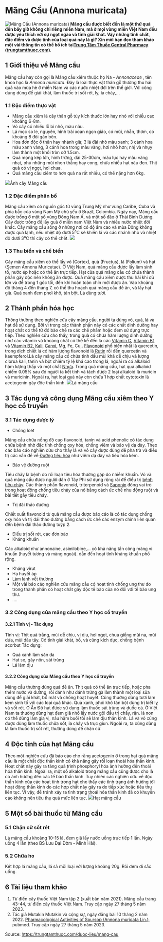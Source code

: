 # Mãng Cầu (Annona muricata)

![Mãng Cầu \(Annona muricata\)](https://trungtamthuoc.com/images/others/mang-cau-5-3835.jpg)
**Mãng cầu được biết đến là một thứ quả đến bây giờ không chỉ riêng miền Nam, mà ở mọi vùng miền Việt Nam đều được yêu thích với sự ngọt ngào và tính giải khát. Vậy những tính chất, đặc điểm và dược tính của loại quả này là gì? Xin mời bạn đọc tham khảo một vài thông tin có thể bổ ích tại[Trung Tâm Thuốc Central Pharmacy](https://trungtamthuoc.com/ "Trung Tâm Thuốc Central Pharmacy") ([trungtamthuoc.com](https://trungtamthuoc.com/ "trungtamthuoc.com")).**
##  1 Giới thiệu về Mãng cầu
Mãng cầu hay còn gọi là Mãng cầu xiêm thuộc họ Na - _Annonaceae_ , tên khoa học là _Annona muricata_.
Đây là loài thực vật thân gỗ thường thu hái quả vào mùa hè ở miền Nam và các nước nhiệt đới trên thế giới. Với công dụng dùng để giải khát, làm thuốc trị sốt rét, lỵ, ỉa chảy,...
### 1.1 Đặc điểm thực vật
  * Mãng cầu xiêm là cây thân gỗ tùy kích thước lớn hay nhỏ với chiều cao khoảng 6-8m. 
  * Vỏ cây có nhiều lỗ bì nhỏ, màu nâu. 
  * Lá mọc so le, nguyên, hình trái xoan ngọn giáo, có mũi, nhẵn, thơm, có khoảng 8 đôi gân bên. 
  * Hoa đơn độc ở thân hay nhánh già; 3 lá đài nhỏ màu xanh; 3 cánh hoa màu xanh vàng, 3 cánh hoa trong màu vàng, hơi nhỏ hơn; nhị và nhụy làm thành một khối tròn cỡ 1.5cm. 
  * Quả mọng kép lớn, hình trứng, dài 25-30cm, màu lục hay màu vàng nhạt, phủ những mũi nhọn thẳng hay cong, chứa nhiều hạt nâu đen. Thịt quả có vị ngọt, hơi chua.
  * Quả mãng cầu xiêm to hơn quả na rất nhiều, có thể nặng hơn 6kg.


![](https://trungtamthuoc.com/images/item/mang-cau-1.jpg)Ảnh cây Mãng cầu
### 1.2 Đặc điểm phân bố
Mãng cầu xiêm có nguồn gốc từ vùng Trung Mỹ như vùng Caribe, Cuba và phía bắc của vùng Nam Mỹ chủ yếu ở Brazil, Colombia. Ngày nay, Mãng cầu được trồng ở một số vùng Đông Nam Á, và một số đảo ở Thái Bình Dương. Cây được trồng để lấy quả ở miền nam Việt Nàm và nhiều nước nhiệt đới khác.
Cây mãng cầu sống ở những nơi có độ ẩm cao và mùa Đông không được quá lạnh, nếu nhiệt độ dưới 5⁰C sẽ khiến lá và các nhánh nhỏ và nhiệt độ dưới 3⁰C thì cây có thể chết. 
![](https://trungtamthuoc.com/images/item/mang-cau-3.jpg)
### 1.3 Thu biến và chế biến
Cây mãng cầu xiêm có thể lấy vỏ (Cortex), quả (Fructus), lá (Folium) và hạt (Semen Annona Muricatae). Ở Việt Nam, quả mãng cầu được lấy làm sinh tố, nước ép hoặc có thể ăn trực tiếp. Hạt của quả mãng cầu có chứa thành phần gây độc nên không ăn được. Quả mãng cầu xiêm được thu hái khi đủ lớn và để trong 1 góc tối, đến khi hoàn toàn chín mới được ăn.
Vào khoảng độ tháng 4 đến tháng 7, có thể thu hoạch quả mãng cầu để ăn, và lấy hạt già. Quả xanh đem phơi khô, tán bột. Lá dùng tươi.
##  2 Thành phần hóa học
Thông thường theo nghiên cứu cây mãng cầu, người ta dùng vỏ, quả, lá và hạt để sử dụng.
Bởi vì trong các thành phần này có các chất dinh dưỡng hay hoạt chất có thể từ đó bào chế ra các chế phẩm hoặc đem sử dụng trực tiếp. 
Theo nghiên cứu cho thấy, trong quả có chứa hàm lượng dinh dưỡng như các vitamin và khoáng chất có thể kể đến là các [Vitamin C](https://trungtamthuoc.com/hoat-chat/vitamin-c "Vitamin C"), [Vitamin B1](https://trungtamthuoc.com/hoat-chat/vitamin-b1 "Vitamin B1") và [Vitamin B2](https://trungtamthuoc.com/hoat-chat/vitamin-b2 "Vitamin B2"), [Kali](https://trungtamthuoc.com/hoat-chat/kali "Kali"), [Canxi](https://trungtamthuoc.com/hoat-chat/canxi "Canxi"), Mg, Fe, Cu,.
[Flavonoid](https://trungtamthuoc.com/hoat-chat/flavonoid "Flavonoid") phổ biến nhất là quercetin, trong dịch chiết lá có hàm lượng flavonoid là [Rutin](https://trungtamthuoc.com/hoat-chat/rutin "Rutin") rồi đến quercetin và kaempferol.Lá cây mãng cầu có chứa tinh dầu mùi khá dễ chịu và lượng clorua kali, tanin và bột chiếm tỷ lệ khá cao trong lá, ngoài ra có alkaloid hàm lượng thấp và một chất [Nhựa](https://trungtamthuoc.com/hoat-chat/nhua "Nhựa").
Trong quả mãng cầu, hạt quả alkaloid chiếm 0.05% sau đó người ta kết tinh và tách được 2 loại alkaloid là muricin và muricinin. Ngoài ra, hạt loại quả này còn chứa 1 hợp chất cytotoxin là acetogenin gây độc thần kinh.
![](https://trungtamthuoc.com/images/item/mang-cau-2.jpg)Lá mãng cầu
##  3 Tác dụng và công dụng Mãng cầu xiêm theo Y học cổ truyền
### 3.1 Tác dụng dược lý
  * Chống loét 


Mãng cầu chứa nồng độ cao flavonoid, tanin và acid phenolic có tác dụng chữa bệnh nhờ đặc tính chống oxy hóa, chống viêm và bảo vệ dạ dày. Theo các báo cáo nghiên cứu cho thấy lá và vỏ cây được dùng để pha trà và điều trị các vấn đề về [Đường tiêu hóa](https://trungtamthuoc.com/thuoc-tieu-hoa "Đường tiêu hóa") như viêm dạ dày và tiêu hóa kém.
  * Bảo vệ đường ruột


Tiêu chảy là bệnh do rối loạn tiêu hóa thường gặp do nhiễm khuẩn. Vỏ và quả mãng cầu được người dân ở Tây Phi sử dụng rộng rãi để điều trị [bệnh tiêu chảy](https://trungtamthuoc.com/bai-viet/co-che-trieu-chung-nguyen-nhan-cua-benh-tieu-chay "bệnh tiêu chảy"). Các thành phần flavonoid, triterpenoid và [Saponin](https://trungtamthuoc.com/hoat-chat/saponin "Saponin") đóng vai trò trong hoạt động chống tiêu chảy của nó bằng cách ức chế nhu động ruột và bài tiết gây tiêu chảy.
  * Trị đái tháo đường


Chiết xuất flavonoid từ quả mãng cầu được báo cáo là có tác dụng chống oxy hóa và trị đái tháo đường bằng cách ức chế các enzym chính liên quan đến bệnh đái tháo đường tuýp 2.
  * Điều trị sốt rét, các đơn bào
  * Kháng khuẩn


Các alkaloid như annonaine, asimilobine,... có khả năng tấn công màng vi khuẩn (huyết tương và màng ngoài). dẫn đến hoạt tính kháng khuẩn phổ rộng.
  * Kháng virut
  * Hạ huyết áp
  * Làm lành vết thương
  * Một vài báo cáo nghiên cứu mãng cầu có hoạt tính chống ung thư do trong thành phần có hoạt chất gây độc tế bào của nó đối với tế bào ung thư.
  * ….


### 3.2 Công dụng của mãng cầu theo Y học cổ truyền
#### 3.2.1 Tính vị - Tác dụng
Tính vị: Thịt quả trắng, mùi dễ chịu, vị dịu, hơi ngọt, chua giống mùi na, mùi dứa, mùi dâu tây. Có tính giải khát, bổ, và cũng kích dục, chống bệnh scorbut
Tác dụng: 
  * Quả xanh làm săn da 
  * Hạt se, gây nôn, sát trùng
  * Lá làm dịu


#### 3.2.2 Công dụng của Mãng cầu theo Y học cổ truyền
Mãng cầu thường dùng quả để ăn. Thịt quả có thể ăn trực tiếp, hoặc pha thêm nước và đường, rồi đánh như đánh trứng gà làm thành một loại sữa dùng để giải khát, bổ mát và chống hoạt huyết. Cũng thường dùng tươi làm kem sinh tố với các loại quả khác. Quả xanh, phơi khô tán bột dùng trị kiết lỵ và sốt rét.
Ở Ấn Độ hạt được sử dụng làm thuốc sát trùng và duốc cá. Ở Việt Nam ta thường dùng hạt đem giã nhỏ lấy nước gội đầu trị chấy, rận. lá non có thể dùng làm gia vị, nấu hãm buổi tối sẽ làm dịu thần kinh. Lá và vỏ cũng được dùng làm thuốc chữa sốt, ỉa chảy và trục giun. Ngoài ra, ta cũng dùng lá làm thuốc trị sốt rét, thường dùng để chặn cữ.
##  4 Độc tính của hạt Mãng cầu
Theo một nghiên cứu đã báo cáo cho rằng acetogenin ở trong hạt quả mãng cầu là một chất độc thần kinh có khả năng gây rối loạn thoái hóa thần kinh. Hoạt chất này gây ra tăng quá trình phosphoryl hóa ảnh hưởng đến thoái hóa thần kinh. Ngoài ra, một số alkaloid trong mãng cầu cũng được cho là có ảnh hưởng đến các tế bào thần kinh.
Tuy nhiên các nghiên cứu về độc thần kinh của các hoạt tính trong hạt cho thấy các tình trạng ảnh hưởng tới hoạt động thần kinh do các hợp chất này gây ra do tiếp xúc hoặc tiêu thụ liên tục. Vì vậy, để tránh xảy ra tình trạng thoái hóa thần kinh đã có khuyến cáo không nên tiêu thụ quá mức liên tục.
![](https://trungtamthuoc.com/images/item/mang-cau-4.jpg)Hạt mãng cầu
##  5 Một số bài thuốc từ Mãng cầu
### 5.1 Chặn cữ sốt rét
Lá mãng cầu khoảng 10-15 lá, đem giã lấy nước uống trực tiếp 1 lần. Ngày uống 4 lần (theo BS Lưu Đại Đởm - Minh Hải).
### 5.2 Chữa ho
Kết hợp lá mãng cầu, lá sả mỗi loại với lượng khoảng 20g. Rồi đem đi sắc uống.
##  6 Tài liệu tham khảo
  1. Từ điển cây thuốc Việt Nam tập 2 (xuất bản năm 2021). Mãng cầu trang 43-44, từ điển cây thuốc Việt Nam. Truy cập ngày 27 tháng 5 năm 2023.
  2. Tác giả Mutakin Mutakin và cộng sự, ngày đăng bài 10 tháng 2 năm 2022. [Pharmacological Activities of Soursop (Annona muricata Lin.)](https://www.mdpi.com/1420-3049/27/4/1201), pubmed. Truy cập ngày 27 tháng 5 năm 2023.




Source: https://trungtamthuoc.com/duoc-lieu/mang-cau